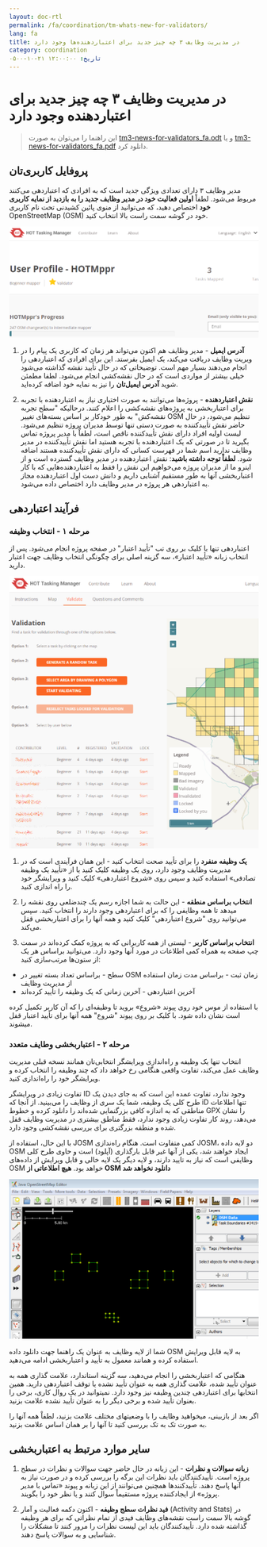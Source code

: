 ```yaml
---
layout: doc-rtl
permalink: /fa/coordination/tm-whats-new-for-validators/
lang: fa
title: در مدیریت وظایف ۳ چه چیز جدید برای اعتباردهنده‌ها وجود دارد
category: coordination
تاریخ: ۱۲:۰۰:۰۰ ۲۱-۱۰-۰۵۰۰
---
```


# در مدیریت وظایف ۳ چه چیز جدید برای اعتباردهنده وجود دارد

> این راهنما را می‌توان به صورت [tm3-news-for-validators_fa.odt](/files/tm3-news-for-validators_fa.odt) و یا [tm3-news-for-validators_fa.pdf](/files/tm3-news-for-validators_fa.pdf) دانلود کرد.  

## پروفایل کاربری‌تان

مدیر وظایف ۳ دارای تعدادی ویژگی جدید است که به افرادی که اعتباردهی می‌کنند مربوط می‌شود. لطفاْ **اولین فعالیت خود در مدیر وظایف جدید را به بازدید از نمایه کاربری خود** اختصاص دهید، که می‌توانید از منوی پائین کشیدنی تحت نام کاربری OpenStreetMap (OSM) خود در گوشه سمت راست بالا انتخاب کنید.

![profile][]

1. **آدرس ایمیل** - مدیر وظایف هم اکنون می‌تواند هر زمان که کاربری یک پیام را در ویریت وظایف دریافت می‌کند، یک ایمیل بفرستد. این برای افرادی که اعتباردهی را انجام می‌دهند بسیار مهم است. توضیحاتی که در حال تأیید نقشه گذاشته می‌شود خیلی بیشتر از مواردی است که در حال نقشه‌کشی انجام می‌شود. لطفا مطمئن شوید **آدرس ایمیل‌تان** را نیز به نمایه خود اضافه کرده‌اید.

2. **نقش اعتباردهنده** - پروژه‌ها می‌توانند به صورت اختیاری نیاز به اعتباردهنده با تجربه برای اعتباربخشی به پروژه‌های نقشه‌کشی را اعلام کنند. درحالیکه "سطح تجربه نقشه‌کش" به طور خودکار بر اساس بسته‌های تغییر OSM تنظیم می‌شود، در حال حاضر نقش تأییدکننده به صورت دستی تنها توسط مدیران پروژه تنظیم می‌شود. لیست اولیه افراد دارای نقش تأییدکننده ناقص است، لطفاْ با مدیر پروژه تماس بگیرید تا در صورتی که یک اعتباردهنده با تجربه هستید اما نقش تأییدکننده در مدیر وظایف ندارید اسم شما در فهرست کسانی که دارای نقش تأییدکننده هستند اضافه شود. **لطفاْ توجه داشته باشید**: نقش اعتباردهنده در مدیر وظایف گسترده است و از اینرو ما از مدیران پروژه می‌خواهیم این نقش را فقط به اعتباردهنده‌هایی که با کار اعتباربخشی آنها به طور مستقیم آشنایی داریم و دانش دست اول اعتباردهنده مجاز به اعتباردهی هر پروژه در مدیر وظایف دارد اختصاص داده می‌شود.


## فرآیند اعتباردهی

### مرحله ۱ - انتخاب وظیفه

اعتباردهی تنها با کلیک بر روی تب "تأیید اعتبار" در صفحه پروژه انجام می‌شود. پس از انتخاب زبانه «تأیید اعتبار»، سه گزینه اصلی برای چگونگی انتخاب وظایف جهت اعتبار دارید.

![selection][]

1. **یک وظیفه منفرد** را برای تأیید صحت انتخاب کنید - این همان فرآیندی است که در مدیریت وظایف وجود دارد، روی یک وظیفه کلیک کنید یا از «تأیید یک وظیفه تصادفی» استفاده کنید و سپس روی «شروع اعتباردهی» کلیک کنید و ویرایشگر خود را راه اندازی کنید.

2. **انتخاب براساس منطقه** - این حالت به شما اجازه رسم  یک چندضلعی روی نقشه  را میدهد تا همه وظایفی را که برای اعتباردهی وجود دارند را انتخاب کنید. سپس می‌توانید روی "شروع اعتباردهی" کلیک کنید و همه آنها را برای اعتباربخشی قفل می‌کند.

3. **انتخاب براساس کاربر** - لیستی از همه کاربرانی که به پروژه کمک کرده‌اند در سمت چپ صفحه به همراه کمی اطلاعات در مورد آنها وجود دارد. می‌توانید براساس هر یک از ستون‌ها مرتب‌سازی کنید:

- سطح - براساس تعداد بسته تغییر در OSM
زمان ثبت - براساس مدت زمان استفاده از مدیریت وظایف
- آخرین اعتباردهی - آخرین زمانی که یک وظیفه را تأیید کرده‌اند

با استفاده از موس خود روی پیوند «شروع» بروید تا وظیفه‌ای را که آن کاربر تکمیل کرده است نشان داده شود. با کلیک بر روی پیوند "شروع" همه آنها برای تأیید اعتبار قفل میشوند.

### مرحله ۲ - اعتباربخشی وطایف متعدد

انتخاب تنها یک وظیفه و راه‌اندازی ویرایشگر انتخابی‌تان همانند نسخه قبلی مدیریت وظایف عمل می‌کند، تفاوت واقعی هنگامی رخ خواهد داد که چند وظیفه را انتخاب کرده و ویرایشگر خود را راه‌اندازی کنید.

تفاوت زیادی در ویرایشگر ID وجود ندارد، تفاوت عمده این است که به جای دیدن یک طرح کلی یک وظیفه، شما یک سری از وظایف را می‌بینید. از آنجا که iD تنها اطلاعات مناطقی که به اندازه کافی بزرگنمایی شده‌اند را دانلود کرده و خطوط GPX را نشان می‌دهد، روند کار تفاوت زیادی وجود ندارد، فقط مناطق بیشتری در مدیریت وظایف قفل شده و منطقه بزرگتری برای بررسی نقشه‌کشی وجود دارد. 

با این حال، استفاده از JOSM کمی متفاوت است. هنگام راه‌ندازی JOSM، دو لایه داده OSM ایجاد خواهند شد، یکی از آنها غیر قابل بارگذاری (آپلود) است و حاوی طرح کلی وظایفی است که نیاز به تایید دارند، و لایه دیگر یک لایه خالی و قابل ویرایش از داده‌های OSM خواهد بود. **هیچ اطلاعاتی از OSM دانلود نخواهد شد**

![multiple][]

شما از لایه وظایف به عنوان یک راهنما جهت دانلود داده OSM به لایه قابل ویرایش استفاده کرده و همانند معمول به تأیید و اعتباربخشی ادامه می‌دهید.

هنگامی که اعتباربخشی را انجام می‌دهید، سه گزینه استاندارد، علامت گذاری همه به عنوان تأیید شده، علامت گذاری همه به عنوان تأیید نشده یا توقف اعتباردهی دارید. همین انتخابها برای اعتباردهی چندین وظیفه نیز وجود دارد. نمیتوانید در یک روال کاری، برخی را بعنوان تأیید شده و برخی دیگر را به عنوان تأیید نشده علامت بزنید.

اگر بعد از بازبینی، میخواهید وظایف را با وضعیتهای مختلف علامت بزنید، لطفاْ همه آنها را به صورت تک به تک بررسی کنید تا آنها را بر همان اساس علامت بزنید.


## سایر موارد مرتبط به اعتباربخشی

1. **زبانه سوالات و نظرات** - این زبانه در حال حاضر جهت سوالات و نظرات در سطح پروژه است. تأییدکنندگان باید نظرات این برگه را بررسی کرده و در صورت نیاز به آنها پاسخ دهند. تأییدکنندها همچنین می‌توانند از این زبانه و پیوند «تماس با مدیر پروژه» از ایجادکننده پروژه مستقیماْ سوال کنند و یا نظر خود را بگویند.

2. **فید نظرات سطج وظیفه** - اکنون دکمه فعالیت و آمار (Activity and Stats) در گوشه بالا سمت راست نقشه‌های وظایف فیدی از تمام نظراتی که برای هر وظیفه گذاشته شده دارد. تأییدکنندگان باید این لیست نظرات را مرور کنند تا مشکلات را شناسایی و به سوالات پاسخ دهند.

[profile]:   /images/coordination/tm3_wnv_profile.png
[selection]: /images/coordination/tm3_wnv_selection.png
[multiple]:  /images/coordination/tm3_wnv_multiple.png